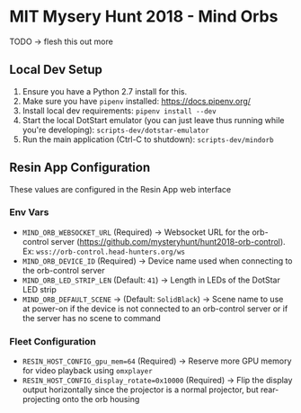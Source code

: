 # MIT Mysery Hunt 2018 - Mind Orbs
TODO -> flesh this out more

## Local Dev Setup
1. Ensure you have a Python 2.7 install for this.
2. Make sure you have `pipenv` installed: https://docs.pipenv.org/
3. Install local dev requirements: `pipenv install --dev`
4. Start the local DotStart emulator (you can just leave thus running while you're developing): `scripts-dev/dotstar-emulator`
5. Run the main application (Ctrl-C to shutdown): `scripts-dev/mindorb`

## Resin App Configuration
These values are configured in the Resin App web interface

### Env Vars
- `MIND_ORB_WEBSOCKET_URL` (Required) -> Websocket URL for the orb-control server (https://github.com/mysteryhunt/hunt2018-orb-control).  Ex: `wss://orb-control.head-hunters.org/ws`
- `MIND_ORB_DEVICE_ID` (Required) -> Device name used when connecting to the orb-control server
- `MIND_ORB_LED_STRIP_LEN` (Default: `41`) -> Length in LEDs of the DotStar LED strip
- `MIND_ORB_DEFAULT_SCENE` -> (Default: `SolidBlack`) -> Scene name to use at power-on if the device is not connected to an orb-control server or if the server has no scene to command 

### Fleet Configuration
- `RESIN_HOST_CONFIG_gpu_mem=64` (Required) -> Reserve more GPU memory for video playback using `omxplayer`
- `RESIN_HOST_CONFIG_display_rotate=0x10000` (Required) -> Flip the display output horizontally since the projector is a normal projector, but rear-projecting onto the orb housing
